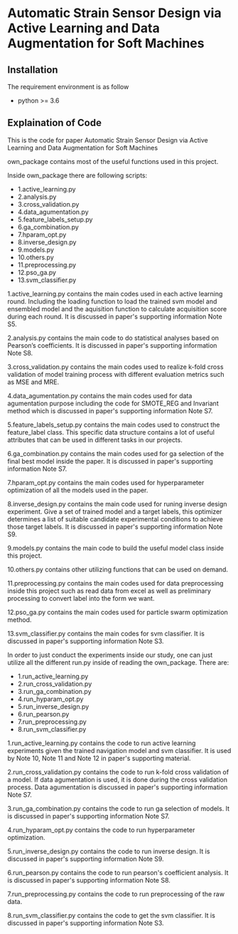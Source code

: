 # Automatic Strain Sensor Design via Active Learning and Data Augmentation for Soft Machines

## Installation ##
The requirement environment is as follow
* python >= 3.6


## Explaination of Code ##
This is the code for paper Automatic Strain Sensor Design via Active Learning and Data Augmentation for Soft Machines

own_package contains most of the useful functions used in this project.

Inside own_package there are following scripts:
* 1.active_learning.py
* 2.analysis.py
* 3.cross_validation.py
* 4.data_agumentation.py
* 5.feature_labels_setup.py
* 6.ga_combination.py
* 7.hparam_opt.py
* 8.inverse_design.py
* 9.models.py
* 10.others.py
* 11.preprocessing.py
* 12.pso_ga.py
* 13.svm_classifier.py

1.active_learning.py contains the main codes used in each active learning round. Including the loading function to load the trained svm model and ensembled model and the aquisition function to calculate acquisition score during each round. It is discussed in paper's supporting information Note S5.

2.analysis.py contains the main code to do statistical analyses based on Pearson’s coefficients. It is discussed in paper's supporting information Note S8.

3.cross_validation.py contains the main codes used to realize k-fold cross validation of model training process with different evaluation metrics such as MSE and MRE.

4.data_agumentation.py contains the main codes used for data agumentation purpose including the code for SMOTE_REG and Invariant method which is discussed in paper's supporting information Note S7.

5.feature_labels_setup.py contains the main codes used to construct the feature_label class. This specific data structure contains a lot of useful attributes that can be used in different tasks in our projects. 

6.ga_combination.py contains the main codes used for ga selection of the final best model inside the paper. It is discussed in paper's supporting information Note S7.

7.hparam_opt.py contains the main codes used for hyperparameter optimization of all the models used in the paper.

8.inverse_design.py contains the main code used for runing inverse design experiment. Give a set of trained model and a target labels, this optimizer determines a list of suitable candidate experimental conditions to achieve those target labels. It is discussed in paper's supporting information Note S9.

9.models.py contains the main code to build the useful model class inside this project.

10.others.py contains other utilizing functions that can be used on demand.

11.preprocessing.py contains the main codes used for data preprocessing inside this project such as read data from excel as well as preliminary processing to convert label into the form we want.

12.pso_ga.py contains the main codes used for particle swarm optimization method.

13.svm_classifier.py contains the main codes for svm classifier. It is discussed in paper's supporting information Note S3.

In order to just conduct the experiments inside our study, one can just utilize all the different run.py inside of reading the own_package. 
There are:

* 1.run_active_learning.py
* 2.run_cross_validation.py
* 3.run_ga_combination.py
* 4.run_hyparam_opt.py
* 5.run_inverse_design.py
* 6.run_pearson.py
* 7.run_preprocessing.py
* 8.run_svm_classifier.py

1.run_active_learning.py contains the code to run active learning experiments given the trained navigation model and svm classifier. It is used by Note 10, Note 11 and Note 12 in paper's supporting material.

2.run_cross_validation.py contains the code to run k-fold cross validation of a model. If data agumentation is used, it is done during the cross validation process. Data agumentation is discussed in paper's supporting information Note S7.

3.run_ga_combination.py contains the code to run ga selection of models. It is discussed in paper's supporting information Note S7.

4.run_hyparam_opt.py contains the code to run hyperparameter optimization.

5.run_inverse_design.py contains the code to run inverse design. It is discussed in paper's supporting information Note S9.

6.run_pearson.py contains the code to run pearson's coefficient analysis. It is discussed in paper's supporting information Note S8.

7.run_preprocessing.py contains the code to run preprocessing of the raw data.

8.run_svm_classifier.py contains the code to get the svm classifier. It is discussed in paper's supporting information Note S3.

